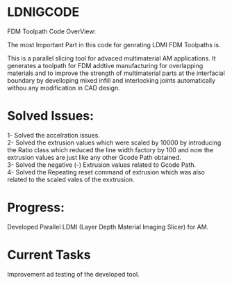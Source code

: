 # LDNIGCODE
FDM Toolpath Code OverView:

The most Important Part in this code for genrating LDMI FDM Toolpaths is.   

This is a parallel slicing tool for advaced multimaterial AM applications. It generates a toolpath for FDM addtive manufacturing for overlapping materials and to improve the strength of multimaterial parts at the interfacial boundary by develloping mixed infill and interlocking joints automatically withou any modification in CAD design.

# Solved Issues:

1- Solved the accelration issues.   
2- Solved the extrusion values which were scaled by 10000 by introducing the Ratio class which reduced the line width factory by 100 and now the extrusion values are just like any other Gcode Path obtained.   
3- Solved the negative (-) Extrusion values related to Gcode Path.   
4- Solved the Repeating reset command of extrusion which was also related to the scaled vales of the exxtrusion.     

# Progress:

Developed Parallel LDMI (Layer Depth Material Imaging Slicer) for AM.

# Current Tasks

Improvement ad testing of the developed tool.

      
      
     


